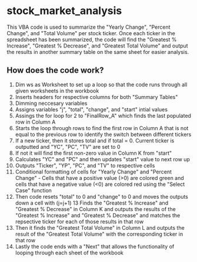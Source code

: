 # stock_market_analysis #
This VBA code is used to summarize the "Yearly Change", "Percent Change", and "Total Volume" per stock ticker. Once each ticker in the spreadsheet has been summarized, the code will find the "Greatest % Increase", "Greatest % Decrease", and "Greatest Total Volume" and output the results in another summary table on the same sheet for easier analysis. 

## How does the code work?

1. Dim ws as Worksheet to set up a loop so that the code runs through all given worksheets in the workbook
2. Inserts headers for respective columns for both "Summary Tables"
3. Dimming neccesary variables
4. Assigns variables "j", "total", "change", and "start" intial values
5. Assings the for loop for 2 to "FinalRow_A" which finds the last populated row in Column A
6. Starts the loop through rows to find the first row in Column A that is not equal to the previous row to identify the switch between different tickers
7. If a new ticker, then it stores total and if total = 0. Current ticker is outputted and "YC", "PC", "TV" are set to 0
8. If not it will find the first non-zero value in Column K from "start"
9. Calculates "YC" and "PC" and then updates "start" value to next row up
10. Outputs "Ticker", "YP", "PC", and "TV" to respective cells
11. Conditional formatting of cells for "Yearly Change" and "Percent Change" - Cells that have a positive value (>0) are colored green and cells that have a negative value (<0) are colored red using the "Select Case" function
12. Then code resets "total" to 0 and "change" to 0 and moves the outputs down a cell with (j=j+1)
13  Finds the "Greatest % Increase" and "Greatest % Decrease" in Column K and outputs the results of the "Greatest % Increase" and "Greatest % Decrease" and matches the repsective ticker for each of those results in that row
15. Then it finds the "Greatest Total Volume" in Column L and outputs the result of the "Greatest Total Volume" with the corresponding ticker in that row
16. Lastly the code ends with a "Next" that allows the functionality of looping through each sheet of the workbook
